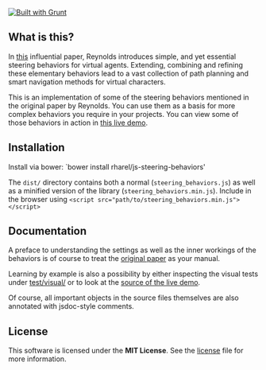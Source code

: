 [![Built with Grunt](https://cdn.gruntjs.com/builtwith.png)](http://gruntjs.com)

## What is this?

In [this](doc/reynolds-steering-behaviors.pdf) influential paper, Reynolds introduces simple, and yet essential steering behaviors for virtual agents. Extending, combining and refining these elementary behaviors lead to a vast collection of path planning and smart navigation methods for virtual characters.

This is an implementation of some of the steering behaviors mentioned in the original paper by Reynolds. You can use them as a basis for more complex behaviors you require in your projects. You can view some of those behaviors in action in [this live demo](https://rharel.github.io/js-steering-behaviors).

## Installation

Install via bower: `bower install rharel/js-steering-behaviors'

The `dist/` directory contains both a normal (`steering_behaviors.js`) as well as a minified version of the library (`steering_behaviors.min.js`).
Include in the browser using `<script src="path/to/steering_behaviors.min.js"></script>`

## Documentation

A preface to understanding the settings as well as the inner workings of the behaviors is of course to treat the [original paper](doc/reynolds-steering-behaviors.pdf) as your manual. 

Learning by example is also a possibility by either inspecting the visual tests under [test/visual/](test/visual/) or to look at the [source of the live demo](https://github.com/rharel/js-steering-behaviors/tree/gh-pages).

Of course, all important objects in the source files themselves are also annotated with jsdoc-style comments.


## License

This software is licensed under the **MIT License**. See the [license](LICENSE.txt) file for more information.

